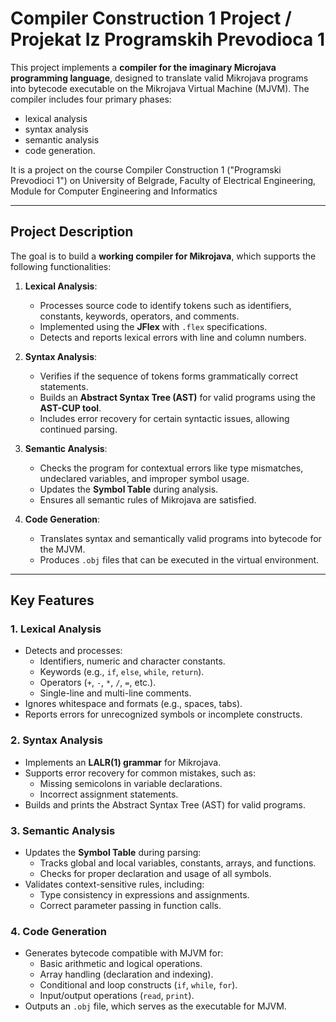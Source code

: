 # Compiler Construction 1 Project / Projekat Iz Programskih Prevodioca 1

This project implements a **compiler for the imaginary Microjava programming language**, designed to translate valid Mikrojava programs into bytecode executable on the Mikrojava Virtual Machine (MJVM). 
The compiler includes four primary phases: 
- lexical analysis
- syntax analysis
- semantic analysis
- code generation.

It is a project on the course Compiler Construction 1 ("Programski Prevodioci 1") on University of Belgrade, Faculty of Electrical Engineering, Module for Computer Engineering and Informatics

---

## Project Description

The goal is to build a **working compiler for Mikrojava**, which supports the following functionalities:

1. **Lexical Analysis**:
   - Processes source code to identify tokens such as identifiers, constants, keywords, operators, and comments.
   - Implemented using the **JFlex** with `.flex` specifications.
   - Detects and reports lexical errors with line and column numbers.

2. **Syntax Analysis**:
   - Verifies if the sequence of tokens forms grammatically correct statements.
   - Builds an **Abstract Syntax Tree (AST)** for valid programs using the **AST-CUP tool**.
   - Includes error recovery for certain syntactic issues, allowing continued parsing.

3. **Semantic Analysis**:
   - Checks the program for contextual errors like type mismatches, undeclared variables, and improper symbol usage.
   - Updates the **Symbol Table** during analysis.
   - Ensures all semantic rules of Mikrojava are satisfied.

4. **Code Generation**:
   - Translates syntax and semantically valid programs into bytecode for the MJVM.
   - Produces `.obj` files that can be executed in the virtual environment.

---

## Key Features

### 1. **Lexical Analysis**
- Detects and processes:
  - Identifiers, numeric and character constants.
  - Keywords (e.g., `if`, `else`, `while`, `return`).
  - Operators (`+`, `-`, `*`, `/`, `=`, etc.).
  - Single-line and multi-line comments.
- Ignores whitespace and formats (e.g., spaces, tabs).
- Reports errors for unrecognized symbols or incomplete constructs.

### 2. **Syntax Analysis**
- Implements an **LALR(1) grammar** for Mikrojava.
- Supports error recovery for common mistakes, such as:
  - Missing semicolons in variable declarations.
  - Incorrect assignment statements.
- Builds and prints the Abstract Syntax Tree (AST) for valid programs.

### 3. **Semantic Analysis**
- Updates the **Symbol Table** during parsing:
  - Tracks global and local variables, constants, arrays, and functions.
  - Checks for proper declaration and usage of all symbols.
- Validates context-sensitive rules, including:
  - Type consistency in expressions and assignments.
  - Correct parameter passing in function calls.

### 4. **Code Generation**
- Generates bytecode compatible with MJVM for:
  - Basic arithmetic and logical operations.
  - Array handling (declaration and indexing).
  - Conditional and loop constructs (`if`, `while`, `for`).
  - Input/output operations (`read`, `print`).
- Outputs an `.obj` file, which serves as the executable for MJVM.
